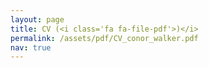 ```yaml
---
layout: page
title: ​CV (<i class='fa fa-file-pdf'>)</i>
permalink: /assets/pdf/CV_conor_walker.pdf
nav: true
---
```

